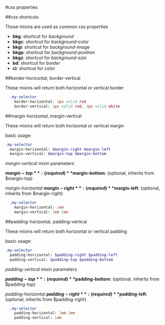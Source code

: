 #css properties

##css shortcuts

Those mixins are used as common css properties

* **bkg**: shortcut for *background* 
* **bkgc**: shortcut for *background-color*
* **bkgi**: shortcut for *background-image*
* **bkgp**: shortcut for *background-position*
* **bkgz**: shortcut for *background-size*
* **bd**: shortcut for *border*
* **cl**: shortcut for *color*

##border-horizontal, border-vertical

These mixins will return both horizontal or vertical border

```sass
  .my-selector
    border-horizontal: 1px solid red
    border-vertical: 1px solid red, 2px solid white
```

##margin-horizontal, margin-vertical

These mixins will return both horizontal or vertical margin

basic usage:
```sass
.my-selector
  margin-horizontal: $margin-right $margin-left
  margin-vertical: $margin-top $margin-bottom
```

*margin-vertical* 
mixin parameters

**$margin-top**: (required)
**$margin-bottom**: (optional, inherits from $margin-top)

*margin-horizontal* 
**$margin-right**: (required)
**$margin-left**: (optional, inherits from $margin-right)

```sass
  .my-selector
    margin-horizontal: 1em
    margin-vertical: 1em 2em
```


##padding-horizontal, padding-vertical

These mixins will return both horizontal or vertical padding

basic usage:
```sass
.my-selector
  padding-horizontal: $padding-right $padding-left
  padding-vertical: $padding-top $padding-bottom
```

*padding-vertical* 
mixin parameters

**$padding-top**: (required)
**$padding-bottom**: (optional, inherits from $padding-top)

*padding-horizontal* 
**$padding-right**: (required)
**$padding-left**: (optional, inherits from $padding-right)

```sass
  .my-selector
    padding-horizontal: 1em 2em
    padding-vertical: 1em
```
